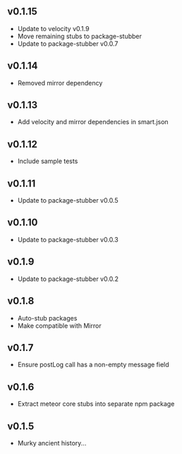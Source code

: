 ## v0.1.15

* Update to velocity v0.1.9
* Move remaining stubs to package-stubber
* Update to package-stubber v0.0.7


## v0.1.14

* Removed mirror dependency


## v0.1.13

* Add velocity and mirror dependencies in smart.json


## v0.1.12

* Include sample tests


## v0.1.11

* Update to package-stubber v0.0.5


## v0.1.10

* Update to package-stubber v0.0.3


## v0.1.9

* Update to package-stubber v0.0.2


## v0.1.8

* Auto-stub packages
* Make compatible with Mirror


## v0.1.7

* Ensure postLog call has a non-empty message field


## v0.1.6

* Extract meteor core stubs into separate npm package


## v0.1.5

* Murky ancient history...
